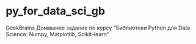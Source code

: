 # py_for_data_sci_gb
GeekBrains Домашнее задание по курсу "Библиотеки Python для Data Science: Numpy, Matplotlib, Scikit-learn"
